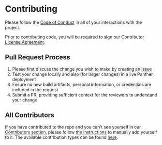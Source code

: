 # Contributing

Please follow the [Code of Conduct](https://github.com/panther-labs/panther/blob/master/docs/CODE_OF_CONDUCT.md)
in all of your interactions with the project.

Prior to contributing code, you will be required to sign our [Contributor License Agreement](https://cla-assistant.io/panther-labs/panther).

## Pull Request Process

1. Please first discuss the change you wish to make by creating an [issue](https://github.com/panther-labs/panther/issues)
1. Test your change locally and also (for larger changes) in a live Panther deployment
1. Ensure no new build artifacts, personal information, or credentials are included in the request
1. Submit a PR, providing sufficient context for the reviewers to understand your change

## All Contributors

If you have contributed to the repo and you can't see yourself in our [Contributors section](https://github.com/panther-labs/panther#contributors), please
follow [the instructions](https://allcontributors.org/docs/en/bot/usage) to manually add yourself to
it. The available contribution types can be found [here](https://allcontributors.org/docs/en/emoji-key).
